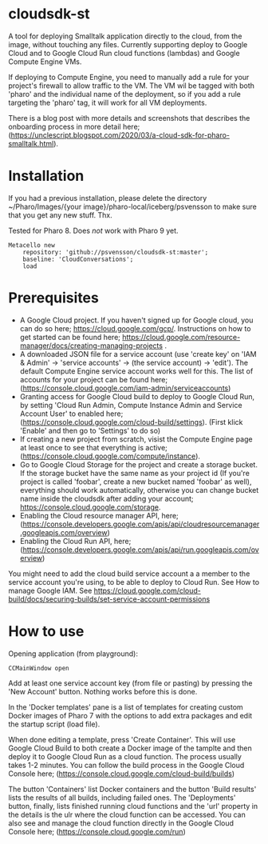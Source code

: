 # cloudsdk-st
A tool for deploying Smalltalk application directly to the cloud, from the image, without touching any files.
Currently supporting deploy to Google Cloud and to Google Cloud Run cloud functions (lambdas) and Google Compute Engine VMs.

If deploying to Compute Engine, you need to manually add a rule for your project's firewall to allow traffic to the VM. The VM wil be tagged with both 'pharo' and the individual name of the deployment, so if you add a rule targeting the 'pharo' tag, it will work for all VM deployments.

There is a blog post with more details and screenshots that describes the onboarding process in more detail here; (https://unclescript.blogspot.com/2020/03/a-cloud-sdk-for-pharo-smalltalk.html).

# Installation

If you had a previous installation, please delete the directory ~/Pharo/Images/{your image}/pharo-local/iceberg/psvensson to make sure that you get any new stuff. Thx.

Tested for Pharo 8. Does *not* work with Pharo 9 yet.

```Smalltalk
Metacello new
    repository: 'github://psvensson/cloudsdk-st:master';
    baseline: 'CloudConversations';
    load
```

# Prerequisites

  - A Google Cloud project. If you haven't signed up for Google cloud, you can do so here; https://cloud.google.com/gcp/. Instructions on how to get started can be found here; https://cloud.google.com/resource-manager/docs/creating-managing-projects .
  - A downloaded JSON file for a service account (use 'create key' on 'IAM & Admin' -> 'service accounts' -> (the service account) -> 'edit'). The default Compute Engine service account works well for this. The list of accounts for your project can be found here; (https://console.cloud.google.com/iam-admin/serviceaccounts)
  - Granting access for Google Cloud build to deploy to Google Cloud Run, by setting 'Cloud Run Admin, Compute Instance Admin and Service Account User' to enabled here; (https://console.cloud.google.com/cloud-build/settings). (First klick 'Enable' and then go to 'Settings' to do so)
  - If creating a new project from scratch, visist the Compute Engine page at least once to see that everything is active; (https://console.cloud.google.com/compute/instance).
  - Go to Google Cloud Storage for the project and create a storage bucket. If the storage bucket have the same name as your project id (If you're project is called 'foobar', create a new bucket named 'foobar' as well), everything should work automatically, otherwise you can change bucket name inside the cloudsdk after adding your account; https://console.cloud.google.com/storage.
  - Enabling the Cloud resource manager API, here; (https://console.developers.google.com/apis/api/cloudresourcemanager.googleapis.com/overview)
  - Enabling the Cloud Run API, here; (https://console.developers.google.com/apis/api/run.googleapis.com/overview)
  
  You might need to add the cloud build service account a a member to the service account you're using, to be able to deploy to Cloud Run. See How to manage Google IAM. See https://cloud.google.com/cloud-build/docs/securing-builds/set-service-account-permissions

# How to use

Opening application (from playground):
```Smalltalk
CCMainWindow open
```

Add at least one service account key (from file or pasting) by pressing the 'New Account' button. Nothing works before this is done.

In the 'Docker templates' pane is a list of templates for creating custom Docker images of Pharo 7 with the options to add extra packages and edit the startup script (load file).

When done editing a template, press 'Create Container'. This will use Google Cloud Build to both create a Docker image of the tamplte and then deploy it to Google Cloud Run as a cloud function. The process usually takes 1-2 minutes. You can follow the build process in the Google Cloud Console here; (https://console.cloud.google.com/cloud-build/builds)

The button 'Containers' list Docker containers and the button 'Build results' lists the results of all builds, including failed ones. The 'Deployments' button, finally, lists finished running cloud functions and the 'url' property in the details is the ulr where the cloud function can be accessed. You can also see and manage the cloud function directly in the Google Cloud Console here; (https://console.cloud.google.com/run)



